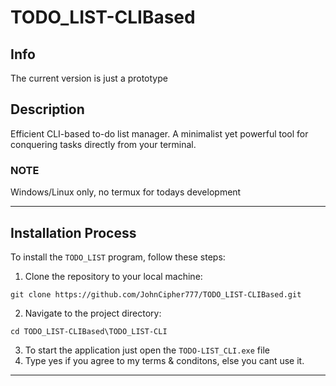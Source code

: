 # TODO_LIST-CLIBased

## Info
The current version is just a prototype
## Description
Efficient CLI-based to-do list manager.
 A minimalist yet powerful tool for conquering tasks directly from your terminal.

### NOTE
  Windows/Linux only, no termux for todays development
  
 __________________________________

 
 ## Installation Process

To install the `TODO_LIST` program, follow these steps:

1. Clone the repository to your local machine:
```
git clone https://github.com/JohnCipher777/TODO_LIST-CLIBased.git
```
2. Navigate to the project directory:
```
cd TODO_LIST-CLIBased\TODO_LIST-CLI
```
3. To start the application just open the `TODO-LIST_CLI.exe` file
4. Type yes if you agree to my terms & conditons, else you cant use it.
 __________________________________
